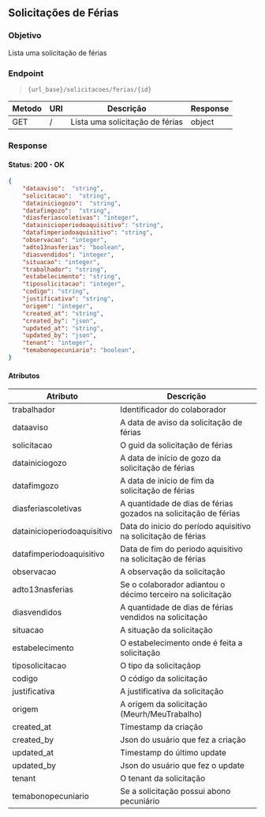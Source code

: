 ## Solicitações de Férias

### Objetivo

Lista uma solicitação de férias

### Endpoint

> `{url_base}/solicitacoes/ferias/{id}`

| Metodo  | URI               | Descrição                                                               | Response      |
|---------|-------------------|-------------------------------------------------------------------------|---------------|
| GET     | /                 | Lista uma solicitação de férias                                         | object       |


### Response
#### Status: 200 - OK
```json
{
    "dataaviso":  "string",
    "solicitacao":  "string",
    "datainiciogozo":  "string",
    "datafimgozo":  "string",
    "diasferiascoletivas": "integer",
    "datainicioperiodoaquisitivo": "string",
    "datafimperiodoaquisitivo": "string",
    "observacao": "integer",
    "adto13nasferias": "boolean",
    "diasvendidos": "integer",
    "situacao": "integer",
    "trabalhador": "string",
    "estabelecimento": "string",
    "tiposolicitacao": "integer",
    "codigo": "string",
    "justificativa": "string",
    "origem": "integer",
    "created_at": "string",
    "created_by": "json",
    "updated_at": "string",
    "updated_by": "json",
    "tenant": "integer",
    "temabonopecuniario": "boolean",
}   

```

#### Atributos
| Atributo                              | Descrição                                                              |
|---------------------------------------|------------------------------------------------------------------------|
| trabalhador                           | Identificador do colaborador                                           |
| dataaviso                             | A data de aviso da solicitação de férias                               |
| solicitacao                           | O guid da solicitação de férias                                        |
| datainiciogozo                        | A data de início de gozo da solicitação de férias                      |
| datafimgozo                           | A data de início de fim da solicitação de férias                       |
| diasferiascoletivas                   | A quantidade de dias de férias gozados na solicitação de férias        |
| datainicioperiodoaquisitivo           | Data do inicio do período aquisitivo na solicitação de férias          |
| datafimperiodoaquisitivo              | Data de fim do período aquisitivo na solicitação de férias             |
| observacao                            | A observação da solicitação                                            |
| adto13nasferias                       | Se o colaborador adiantou o décimo terceiro na solicitação             |
| diasvendidos                          | A quantidade de dias de férias vendidos na solicitação                 |
| situacao                              | A situação da solicitação                                              |
| estabelecimento                       | O estabelecimento onde é feita a solicitação                           |
| tiposolicitacao                       | O tipo da solicitaçãop                                                 |
| codigo                                | O código da solicitação                                                |
| justificativa                         | A justificativa da solicitação                                         |
| origem                                | A origem da solicitação (Meurh/MeuTrabalho)                            |
| created_at                            | Timestamp da criação                                                   |
| created_by                            | Json do usuário que fez a criação                                      |
| updated_at                            | Timestamp do último update                                             |
| updated_by                            | Json do usuário que fez o update                                       |
| tenant                                | O tenant da solicitação                                                |
| temabonopecuniario                    | Se a solicitação possui abono pecuniário                               |


